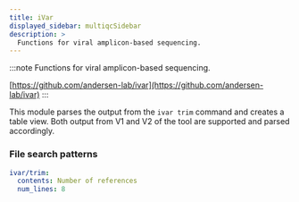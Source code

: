 ```yaml
---
title: iVar
displayed_sidebar: multiqcSidebar
description: >
  Functions for viral amplicon-based sequencing.
---
```


<!--
~~~~~ DO NOT EDIT ~~~~~
This file is autogenerated from the MultiQC module python docstring.
Do not edit the markdown, it will be overwritten.

File path for the source of this content: multiqc/modules/ivar/ivar.py
~~~~~~~~~~~~~~~~~~~~~~~
-->

:::note
Functions for viral amplicon-based sequencing.

[https://github.com/andersen-lab/ivar](https://github.com/andersen-lab/ivar)
:::

This module parses the output from the `ivar trim` command and creates a table view.
Both output from V1 and V2 of the tool are supported and parsed accordingly.

### File search patterns

```yaml
ivar/trim:
  contents: Number of references
  num_lines: 8
```
